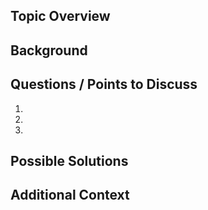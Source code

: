 ## Topic Overview
<!-- Briefly describe what you'd like to discuss -->

## Background
<!-- Provide any relevant background information -->

## Questions / Points to Discuss
1.
2.
3.

## Possible Solutions
<!-- If applicable, share your thoughts on potential solutions -->

## Additional Context
<!-- Add any other context about the discussion here -->
